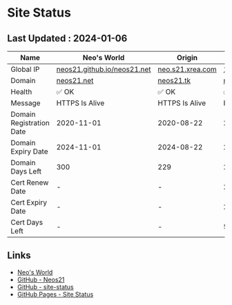 # Site Status


## Last Updated : 2024-01-06

| Name | Neo's World | Origin | OCI 1 | OCI 2 |
|------|---|---|---|---|
| Global IP                | [neos21.github.io/neos21.net](http://neos21.github.io/neos21.net/) | [neo.s21.xrea.com](http://neo.s21.xrea.com/) | [140.238.56.203](http://140.238.56.203/) | [158.101.130.242](http://158.101.130.242/) |
| Domain                   | [neos21.net](https://neos21.net/) | [neos21.tk](https://neos21.tk/) | [neos21-oci.cf](https://neos21-oci.cf/) | [app.neos21.net](https://app.neos21.net/) |
| Health                   | ✅ OK | ✅ OK | ✅ OK | ✅ OK |
| Message                  | HTTPS Is Alive | HTTPS Is Alive | HTTPS Is Alive | HTTPS Is Alive |
| Domain Registration Date | 2020-11-01 | 2020-08-22 | 2020-08-22 | 2020-07-24 |
| Domain Expiry Date       | 2024-11-01 | 2024-08-22 | 2024-08-22 | 2099-07-24 |
| Domain Days Left         | 300 | 229 | 229 | 27593 |
| Cert Renew Date          | - | - | 2024-01-01 | 2024-01-01 |
| Cert Expiry Date         | - | - | 2024-02-28 | 2024-02-28 |
| Cert Days Left           | - | - | 53 | 53 |


## Links

- [Neo's World](https://neos21.net/)
- [GitHub - Neos21](https://github.com/Neos21/)
- [GitHub - site-status](https://github.com/Neos21/site-status)
- [GitHub Pages - Site Status](https://neos21.github.io/site-status/)
